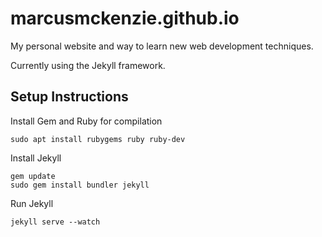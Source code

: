 # marcusmckenzie.github.io

My personal website and way to learn new web development techniques.

Currently using the Jekyll framework.


## Setup Instructions

Install Gem and Ruby for compilation

```
sudo apt install rubygems ruby ruby-dev 
```

Install Jekyll

```
gem update
sudo gem install bundler jekyll
```

Run Jekyll

```
jekyll serve --watch
```
